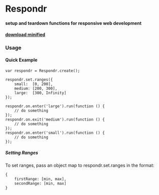 # Respondr
#### setup and teardown functions for responsive web development

#### [download minified](https://raw.github.com/nmartin413/Respondr/master/src/respondr.min.js)


### Usage

#### Quick Example

	var respondr = Respondr.create();

	respondr.set.ranges({
		small:  [0, 200],
		medium: [200, 300],
		large:  [300, Infinity]
	});

	respondr.on.enter('large').run(function () {
		// do something
	});
	respondr.on.exit('medium').run(function () {
		// do something
	});
	respondr.on.enter('small').run(function () {
		// do something
	});

##### Setting Ranges

To set ranges, pass an object map to respondr.set.ranges in the format:

	{
		firstRange: [min, max],
		secondRange: [min, max]
	}


